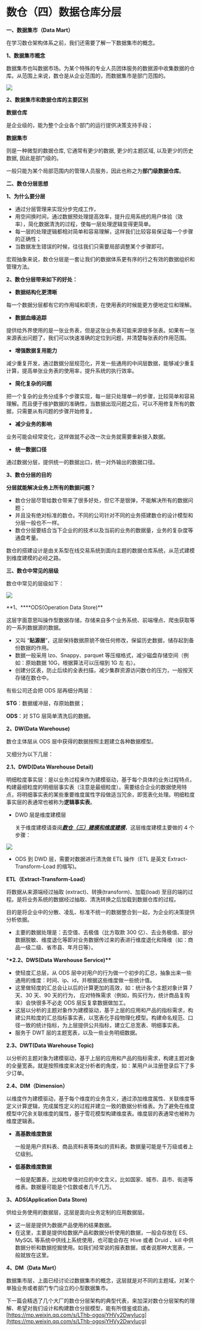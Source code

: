# 数仓（四）数据仓库分层
**一、数据集市（Data Mart）**

在学习数仓架构体系之前，我们还需要了解一下数据集市的概念。

**1、数据集市概念**

数据集市也叫数据市场。为某个特殊的专业人员团体服务的数据源中收集数据的仓库。从范围上来说，数仓是从企业范围的，而数据集市是部门范围的。

![](https://mmbiz.qpic.cn/mmbiz_jpg/EGZ1ibxgFrbiayatAl1hh0EkMNbhtfoPIhiaRsQKGtXj3iczJO2Ev7lCTee9B176BP8CMVaJ7xpbCsN8CzqtyFW0Cg/640?wx_fmt=jpeg)

**2、数据集市和数据仓库的主要区别**

**数据仓库**

是企业级的，能为整个企业各个部门的运行提供决策支持手段；

**数据集市**

则是一种微型的数据仓库, 它通常有更少的数据, 更少的主题区域, 以及更少的历史数据, 因此是部门级的。

一般只能为某个局部范围内的管理人员服务，因此也称之为**部门级数据仓库**。

**二、数仓分层思想**

**1、为什么要分层**

-   通过分层管理来实现分步完成工作，
-   用空间换时间，通过数据预处理提高效率，提升应用系统的用户体验（效率），简化数据清洗的过程，使每一层处理逻辑变得更简单。
-   每一层的处理逻辑都相对简单和容易理解，这样我们比较容易保证每一个步骤的正确性；
-   当数据发生错误的时候，往往我们只需要局部调整某个步骤即可。

宏观抽象来说，数仓分层是一套让我们的数据体系更有序的行之有效的数据组织和管理方法。

**2、数仓分层带来如下的好处：** 

-   **数据结构化更清晰**

每一个数据分层都有它的作用域和职责，在使用表的时候能更方便地定位和理解。

-   **数据血缘追踪**

提供给外界使用的是一张业务表，但是这张业务表可能来源很多张表。如果有一张来源表出问题了，我们可以快速准确的定位到问题，并清楚每张表的作用范围。

-   **增强数据复用能力**

减少重复开发，通过数据分层规范化，开发一些通用的中间层数据，能够减少重复计算，提高单张业务表的使用率，提升系统的执行效率。

-   **简化复杂的问题**

把一个复杂的业务分成多个步骤实现，每一层只处理单一的步骤，比较简单和容易理解。而且便于维护数据的准确性，当数据出现问题之后，可以不用修复所有的数据，只需要从有问题的步骤开始修复。

-   **减少业务的影响**

业务可能会经常变化，这样做就不必改一次业务就需要重新接入数据。

-   **统一数据口径**

通过数据分层，提供统一的数据出口，统一对外输出的数据口径。

**3、数仓分层的目的**

**分层就能解决业务上所有的数据问题？**

-   数仓分层尽管给数仓带来了很多好处，但它不是银弹，不能解决所有的数据问题；
-   并且没有绝对标准的数仓。不同的公司针对不同的业务搭建数仓的设计模型和分层一般也不一样。
-   数仓分层要结合当下企业的的技术以及当前的业务的数据量，业务的复杂度等通盘考量。

数仓的搭建设计是由关系型在线交易系统到面向主题的数据仓库系统，从范式建模到维度建模的必经之路。

**三、数仓中常见的层级**

数仓中常见的层级如下：  

![](https://mmbiz.qpic.cn/mmbiz_jpg/EGZ1ibxgFrbiayatAl1hh0EkMNbhtfoPIhUAgd1n4ghUfU6TMJLzLLobqSpaAx0RmueiamgoRGeKXGErBEKKRf9pw/640?wx_fmt=jpeg)

**1、\*\***ODS(Operation Data Store)\*\*

这层字面意思叫操作型数据存储，存储来自多个业务系统、前端埋点、爬虫获取等的一系列数据源的数据。

-   又叫 “**贴源层**”，这层保持数据原貌不做任何修改，保留历史数据，储存起到备份数据的作用。
-   数据一般采用 lzo、Snappy、parquet 等压缩格式，减少磁盘存储空间（例如：原始数据 10G，根据算法可以压缩到 1G 左 右）。
-   创建分区表，防止后续的全表扫描，减少集群资源访问数仓的压力，一般按天存储在数仓中。

有些公司还会把 ODS 层再细分两层：

**STG**：数据缓冲层，存原始数据；

**ODS**：对 STG 层简单清洗后的数据。  

**2、DW(Data Warehouse)**

数仓主体层从 ODS 层中获得的数据按照主题建立各种数据模型。

又细分为以下几层：

**2.1、DWD(Data Warehouse Detail)**

明细粒度事实层：是以业务过程来作为建模驱动，基于每个具体的业务过程特点，构建最细粒度的明细层事实表（注意是最细粒度）。需要结合企业的数据使用特点，将明细事实表的某些重要维度属性字段做适当冗余，即宽表化处理。明细粒度事实层的表通常也被称为**逻辑事实表**。

-   DWD 层是维度建模层

    关于维度建模请查阅[_**数仓（三）建模和维度建模**_](http://mp.weixin.qq.com/s?__biz=Mzg3ODU4ODMyOQ==&mid=2247484028&idx=1&sn=f3120d2f42ce8775faf0e5633d6f0826&chksm=cf103abaf867b3acba57474b4ca031d33018c6d4a72754dc0d2e879d3f77a1c89175a910d633&scene=21#wechat_redirect)，这层维度建模主要做的 4 个步骤：

![](https://mmbiz.qpic.cn/mmbiz_jpg/EGZ1ibxgFrbgqHUicWfnn3YYKq0lptnUsHqHR2Qzo08d4Os5ykz0s4IV5U696obur0BDgibBkPFhsg6ZyQaCD7m3Q/640?wx_fmt=jpeg)

-   ODS 到 DWD 层，需要对数据进行清洗做 ETL 操作（ETL 是英文 Extract-Transform-Load 的缩写)。

**ETL（**Extract-Transform-Load**）**

将数据从来源端经过抽取 (extract)、转换(transform)、加载(load) 至目的端的过程。是将业务系统的数据经过抽取、清洗转换之后加载到数据仓库的过程。

目的是将企业中的分散、凌乱、标准不统一的数据整合到一起，为企业的决策提供分析依据。

-   主要的数据处理是：去空值、去极值（比方取款 300 亿）、去业务极值、部分数据脱敏、维度退化等即对业务数据传过来的表进行维度退化和降维（如：商品一级二级、省市县、年月日等）。

\***\*2.2、DWS(Data Warehouse Service)\*\***

-   使轻度汇总层，从 ODS 层中对用户的行为做一个初步的汇总，抽象出来一些通用的维度：时间、ip、id，并根据这些维度做一些统计值。
-   这里做轻度的汇总会让以后的计算更加的高效，如：统计各个主题对象计算 7 天、30 天、90 天的行为， 应对特殊需求（例如，购买行为，统计商品复购率）会快很多不必走 ODS 层反复拿数据做加工。
-   这层以分析的主题对象作为建模驱动，基于上层的应用和产品的指标需求，构建公共粒度的汇总指标事实表，以宽表化手段物理化模型。构建命名规范、口径一致的统计指标，为上层提供公共指标，建立汇总宽表、明细事实表。
-   服务于 DWT 层的主题宽表，以及一些业务明细数据。

**2.3、DWT(Data Warehouse Topic)**

以分析的主题对象为建模驱动，基于上层的应用和产品的指标需求，构建主题对象的全量宽表。就是按照维度来决定分析者的角度，如：某用户从注册登录后下了多少订单。

**2.4、DIM（Dimension）**

以维度作为建模驱动，基于每个维度的业务含义，通过添加维度属性、关联维度等定义计算逻辑，完成属性定义的过程并建立一致的数据分析维表。为了避免在维度模型中冗余关联维度的属性，基于雪花模型构建维度表。维度层的表通常也被称为维度逻辑表。

-   **高基数维度数据**

    一般是用户资料表、商品资料表等类似的资料表。数据量可能是千万级或者上亿级别。
-   **低基数维度数据**

    一般是配置表，比如枚举值对应的中文含义，比如国家、城市、县市、街道等维表。数据量可能是个位数或者几千几万。

**3、ADS(Application Data Store)**

供给业务使用的数据层，这层是面向业务定制的应用数据层。

-   这一层是提供为数据产品使用的结果数据。
-   在这里，主要是提供给数据产品和数据分析使用的数据，一般会存放在 ES、MySQL 等系统中供线上系统使用，也可能会存在 Hive 或者 Druid 、kill 中供数据分析和数据挖掘使用。如我们经常说的报表数据，或者说那种大宽表，一般就放在这里。

**4、DM（Data Mart）**

数据集市层，上面已经讨论过数据集市的概念，这层就是对不同的主题域，对某个单独业务或者部门专门设立的小型数据集市。

下一篇会精选了几个大厂的数仓分层架构的典型代表，来加深对数仓分层架构的理解、希望对我们设计和构建数仓分层模型，能有所借鉴或启迪。 
 [https://mp.weixin.qq.com/s/LThb-ogosjYHVy2DwyIucg](https://mp.weixin.qq.com/s/LThb-ogosjYHVy2DwyIucg)

